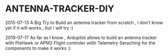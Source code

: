 # ANTENNA-TRACKER-DIY
2015-07-13
A Big Try to Build an antenna tracker from scratch , I don't know yet if it will works , but I will try  :)

2019-07-17
As far as I know , Ardupilot allows to build an antenna tracker with PixHawk or APM2 Flight controler wiith Telemetry
Seraching for the components to make it works :)
